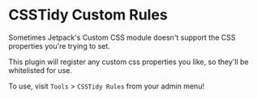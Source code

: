 # CSSTidy Custom Rules

Sometimes Jetpack's Custom CSS module doesn't support the CSS properties you're trying to set.

This plugin will register any custom css properties you like, so they'll be whitelisted for use.

To use, visit `Tools` > `CSSTidy Rules` from your admin menu!

